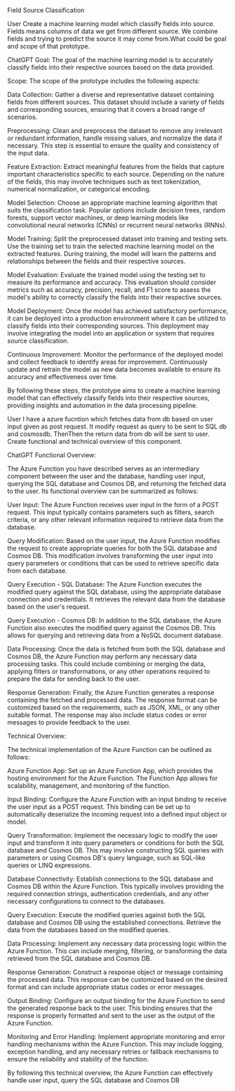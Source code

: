 

Field Source Classification


User
Create a machine learning model which classify fields into source. Fields means columns of data we get from different source. We combine fields and trying to predict the source it may come from.What could be goal and scope of that prototype.

ChatGPT
Goal: The goal of the machine learning model is to accurately classify fields into their respective sources based on the data provided.

Scope: The scope of the prototype includes the following aspects:

Data Collection: Gather a diverse and representative dataset containing fields from different sources. This dataset should include a variety of fields and corresponding sources, ensuring that it covers a broad range of scenarios.

Preprocessing: Clean and preprocess the dataset to remove any irrelevant or redundant information, handle missing values, and normalize the data if necessary. This step is essential to ensure the quality and consistency of the input data.

Feature Extraction: Extract meaningful features from the fields that capture important characteristics specific to each source. Depending on the nature of the fields, this may involve techniques such as text tokenization, numerical normalization, or categorical encoding.

Model Selection: Choose an appropriate machine learning algorithm that suits the classification task. Popular options include decision trees, random forests, support vector machines, or deep learning models like convolutional neural networks (CNNs) or recurrent neural networks (RNNs).

Model Training: Split the preprocessed dataset into training and testing sets. Use the training set to train the selected machine learning model on the extracted features. During training, the model will learn the patterns and relationships between the fields and their respective sources.

Model Evaluation: Evaluate the trained model using the testing set to measure its performance and accuracy. This evaluation should consider metrics such as accuracy, precision, recall, and F1 score to assess the model's ability to correctly classify the fields into their respective sources.

Model Deployment: Once the model has achieved satisfactory performance, it can be deployed into a production environment where it can be utilized to classify fields into their corresponding sources. This deployment may involve integrating the model into an application or system that requires source classification.

Continuous Improvement: Monitor the performance of the deployed model and collect feedback to identify areas for improvement. Continuously update and retrain the model as new data becomes available to ensure its accuracy and effectiveness over time.

By following these steps, the prototype aims to create a machine learning model that can effectively classify fields into their respective sources, providing insights and automation in the data processing pipeline.





User
I have a azure fucntion which fetches data from db based on user input given as post request. It modify request as query to be sent to SQL db and cosmosdb. ThenThen the return data from db will be sent to user. Create functional and technical overview of this component.

ChatGPT
Functional Overview:

The Azure Function you have described serves as an intermediary component between the user and the database, handling user input, querying the SQL database and Cosmos DB, and returning the fetched data to the user. Its functional overview can be summarized as follows:

User Input: The Azure Function receives user input in the form of a POST request. This input typically contains parameters such as filters, search criteria, or any other relevant information required to retrieve data from the database.

Query Modification: Based on the user input, the Azure Function modifies the request to create appropriate queries for both the SQL database and Cosmos DB. This modification involves transforming the user input into query parameters or conditions that can be used to retrieve specific data from each database.

Query Execution - SQL Database: The Azure Function executes the modified query against the SQL database, using the appropriate database connection and credentials. It retrieves the relevant data from the database based on the user's request.

Query Execution - Cosmos DB: In addition to the SQL database, the Azure Function also executes the modified query against the Cosmos DB. This allows for querying and retrieving data from a NoSQL document database.

Data Processing: Once the data is fetched from both the SQL database and Cosmos DB, the Azure Function may perform any necessary data processing tasks. This could include combining or merging the data, applying filters or transformations, or any other operations required to prepare the data for sending back to the user.

Response Generation: Finally, the Azure Function generates a response containing the fetched and processed data. The response format can be customized based on the requirements, such as JSON, XML, or any other suitable format. The response may also include status codes or error messages to provide feedback to the user.

Technical Overview:

The technical implementation of the Azure Function can be outlined as follows:

Azure Function App: Set up an Azure Function App, which provides the hosting environment for the Azure Function. The Function App allows for scalability, management, and monitoring of the function.

Input Binding: Configure the Azure Function with an input binding to receive the user input as a POST request. This binding can be set up to automatically deserialize the incoming request into a defined input object or model.

Query Transformation: Implement the necessary logic to modify the user input and transform it into query parameters or conditions for both the SQL database and Cosmos DB. This may involve constructing SQL queries with parameters or using Cosmos DB's query language, such as SQL-like queries or LINQ expressions.

Database Connectivity: Establish connections to the SQL database and Cosmos DB within the Azure Function. This typically involves providing the required connection strings, authentication credentials, and any other necessary configurations to connect to the databases.

Query Execution: Execute the modified queries against both the SQL database and Cosmos DB using the established connections. Retrieve the data from the databases based on the modified queries.

Data Processing: Implement any necessary data processing logic within the Azure Function. This can include merging, filtering, or transforming the data retrieved from the SQL database and Cosmos DB.

Response Generation: Construct a response object or message containing the processed data. This response can be customized based on the desired format and can include appropriate status codes or error messages.

Output Binding: Configure an output binding for the Azure Function to send the generated response back to the user. This binding ensures that the response is properly formatted and sent to the user as the output of the Azure Function.

Monitoring and Error Handling: Implement appropriate monitoring and error handling mechanisms within the Azure Function. This may include logging, exception handling, and any necessary retries or fallback mechanisms to ensure the reliability and stability of the function.

By following this technical overview, the Azure Function can effectively handle user input, query the SQL database and Cosmos DB




